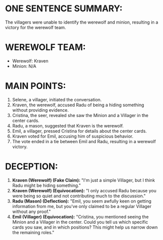 # ONE SENTENCE SUMMARY:
The villagers were unable to identify the werewolf and minion, resulting in a victory for the werewolf team.

# WEREWOLF TEAM:
- Werewolf: Kraven
- Minion: N/A

# MAIN POINTS:
1. Selene, a villager, initiated the conversation.
2. Kraven, the werewolf, accused Radu of being a hiding something without providing evidence.
3. Cristina, the seer, revealed she saw the Minion and a Villager in the center cards.
4. Radu, a mason, suggested that Kraven is the werewolf.
5. Emil, a villager, pressed Cristina for details about the center cards.
6. Kraven voted for Emil, accusing him of suspicious behavior.
7. The vote ended in a tie between Emil and Radu, resulting in a werewolf victory.

# DECEPTION:
1. **Kraven (Werewolf) (Fake Claim):** "I'm just a simple Villager, but I think Radu might be hiding something."
2. **Kraven (Werewolf) (Equivocation):** "I only accused Radu because you were being so quiet and not contributing much to the discussion."
3. **Radu (Mason) (Deflection):** "Emil, you seem awfully keen on getting information from me, but you've only claimed to be a regular Villager without any proof."
4. **Emil (Villager) (Equivocation):** "Cristina, you mentioned seeing the Minion and a Villager in the center. Could you tell us which specific cards you saw, and in which positions? This might help us narrow down the remaining roles."